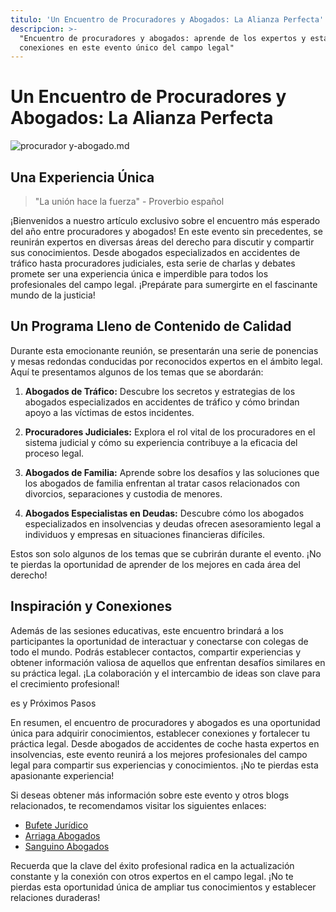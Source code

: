 ```yaml
---
titulo: 'Un Encuentro de Procuradores y Abogados: La Alianza Perfecta'
descripcion: >-
  "Encuentro de procuradores y abogados: aprende de los expertos y establece
  conexiones en este evento único del campo legal"
---
```


# Un Encuentro de Procuradores y Abogados: La Alianza Perfecta

 ![procurador y-abogado.md](./img/procurador-y-abogado-1.webp)

## Una Experiencia Única

> "La unión hace la fuerza" - Proverbio español

¡Bienvenidos a nuestro artículo exclusivo sobre el encuentro más esperado del año entre procuradores y abogados! En este evento sin precedentes, se reunirán expertos en diversas áreas del derecho para discutir y compartir sus conocimientos. Desde abogados especializados en accidentes de tráfico hasta procuradores judiciales, esta serie de charlas y debates promete ser una experiencia única e imperdible para todos los profesionales del campo legal. ¡Prepárate para sumergirte en el fascinante mundo de la justicia!

## Un Programa Lleno de Contenido de Calidad

Durante esta emocionante reunión, se presentarán una serie de ponencias y mesas redondas conducidas por reconocidos expertos en el ámbito legal. Aquí te presentamos algunos de los temas que se abordarán:

1. **Abogados de Tráfico:** Descubre los secretos y estrategias de los abogados especializados en accidentes de tráfico y cómo brindan apoyo a las víctimas de estos incidentes.

2. **Procuradores Judiciales:** Explora el rol vital de los procuradores en el sistema judicial y cómo su experiencia contribuye a la eficacia del proceso legal.

3. **Abogados de Familia:** Aprende sobre los desafíos y las soluciones que los abogados de familia enfrentan al tratar casos relacionados con divorcios, separaciones y custodia de menores.

4. **Abogados Especialistas en Deudas:** Descubre cómo los abogados especializados en insolvencias y deudas ofrecen asesoramiento legal a individuos y empresas en situaciones financieras difíciles.

Estos son solo algunos de los temas que se cubrirán durante el evento. ¡No te pierdas la oportunidad de aprender de los mejores en cada área del derecho!

## Inspiración y Conexiones

Además de las sesiones educativas, este encuentro brindará a los participantes la oportunidad de interactuar y conectarse con colegas de todo el mundo. Podrás establecer contactos, compartir experiencias y obtener información valiosa de aquellos que enfrentan desafíos similares en su práctica legal. ¡La colaboración y el intercambio de ideas son clave para el crecimiento profesional!

es y Próximos Pasos

En resumen, el encuentro de procuradores y abogados es una oportunidad única para adquirir conocimientos, establecer conexiones y fortalecer tu práctica legal. Desde abogados de accidentes de coche hasta expertos en insolvencias, este evento reunirá a los mejores profesionales del campo legal para compartir sus experiencias y conocimientos. ¡No te pierdas esta apasionante experiencia!

Si deseas obtener más información sobre este evento y otros blogs relacionados, te recomendamos visitar los siguientes enlaces:

- [Bufete Jurídico](https://www.bufetejuridico.com)
- [Arriaga Abogados](https://www.arriagaabogados.com)
- [Sanguino Abogados](https://www.sanguinoabogados.com)

Recuerda que la clave del éxito profesional radica en la actualización constante y la conexión con otros expertos en el campo legal. ¡No te pierdas esta oportunidad única de ampliar tus conocimientos y establecer relaciones duraderas!
